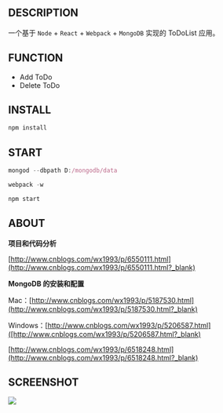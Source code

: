 ## DESCRIPTION
一个基于 `Node` + `React` + `Webpack` + `MongoDB` 实现的 ToDoList 应用。


## FUNCTION

- Add ToDo
- Delete ToDo

## INSTALL
```js
npm install
```

## START
```js
mongod --dbpath D:/mongodb/data
```

```js
webpack -w
```

```js
npm start
```

## ABOUT

**项目和代码分析**

[http://www.cnblogs.com/wx1993/p/6550111.html](http://www.cnblogs.com/wx1993/p/6550111.html?_blank)
 
**MongoDB 的安装和配置**

Mac：[http://www.cnblogs.com/wx1993/p/5187530.html](http://www.cnblogs.com/wx1993/p/5187530.html?_blank)

Windows：[http://www.cnblogs.com/wx1993/p/5206587.html]([http://www.cnblogs.com/wx1993/p/5206587.html?_blank)

[http://www.cnblogs.com/wx1993/p/6518248.html](http://www.cnblogs.com/wx1993/p/6518248.html?_blank)

## SCREENSHOT
![](https://camo.githubusercontent.com/3e21821d6a9aefbbdf9b0b3625ae5e6c4e0338d2/687474703a2f2f696d61676573323031352e636e626c6f67732e636f6d2f626c6f672f3738313436342f3230313730332f3738313436342d32303137303332303134323332393533332d313631373830363535362e706e67)

